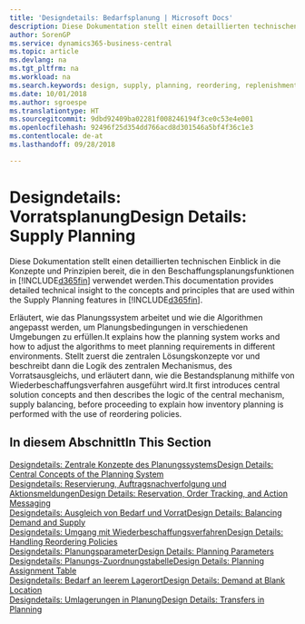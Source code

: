 ```yaml
---
title: 'Designdetails: Bedarfsplanung | Microsoft Docs'
description: Diese Dokumentation stellt einen detaillierten technischen Einblick in die Konzepte und Prinzipien bereit, die in den Beschaffungsplanungsfunktionen in Business Central.
author: SorenGP
ms.service: dynamics365-business-central
ms.topic: article
ms.devlang: na
ms.tgt_pltfrm: na
ms.workload: na
ms.search.keywords: design, supply, planning, reordering, replenishment
ms.date: 10/01/2018
ms.author: sgroespe
ms.translationtype: HT
ms.sourcegitcommit: 9dbd92409ba02281f008246194f3ce0c53e4e001
ms.openlocfilehash: 92496f25d354dd766acd8d301546a5bf4f36c1e3
ms.contentlocale: de-at
ms.lasthandoff: 09/28/2018

---
```

# <a name="design-details-supply-planning"></a><span data-ttu-id="59ab4-103">Designdetails: Vorratsplanung</span><span class="sxs-lookup"><span data-stu-id="59ab4-103">Design Details: Supply Planning</span></span>
<span data-ttu-id="59ab4-104">Diese Dokumentation stellt einen detaillierten technischen Einblick in die Konzepte und Prinzipien bereit, die in den Beschaffungsplanungsfunktionen in [!INCLUDE[d365fin](includes/d365fin_md.md)] verwendet werden.</span><span class="sxs-lookup"><span data-stu-id="59ab4-104">This documentation provides detailed technical insight to the concepts and principles that are used within the Supply Planning features in [!INCLUDE[d365fin](includes/d365fin_md.md)].</span></span>  

<span data-ttu-id="59ab4-105">Erläutert, wie das Planungssystem arbeitet und wie die Algorithmen angepasst werden, um Planungsbedingungen in verschiedenen Umgebungen zu erfüllen.</span><span class="sxs-lookup"><span data-stu-id="59ab4-105">It explains how the planning system works and how to adjust the algorithms to meet planning requirements in different environments.</span></span> <span data-ttu-id="59ab4-106">Stellt zuerst die zentralen Lösungskonzepte vor und beschreibt dann die Logik des zentralen Mechanismus, des Vorratsausgleichs, und erläutert dann, wie die Bestandsplanung mithilfe von Wiederbeschaffungsverfahren ausgeführt wird.</span><span class="sxs-lookup"><span data-stu-id="59ab4-106">It first introduces central solution concepts and then describes the logic of the central mechanism, supply balancing, before proceeding to explain how inventory planning is performed with the use of reordering policies.</span></span>  

## <a name="in-this-section"></a><span data-ttu-id="59ab4-107">In diesem Abschnitt</span><span class="sxs-lookup"><span data-stu-id="59ab4-107">In This Section</span></span>  
[<span data-ttu-id="59ab4-108">Designdetails: Zentrale Konzepte des Planungssystems</span><span class="sxs-lookup"><span data-stu-id="59ab4-108">Design Details: Central Concepts of the Planning System</span></span>](design-details-central-concepts-of-the-planning-system.md)  
[<span data-ttu-id="59ab4-109">Designdetails: Reservierung, Auftragsnachverfolgung und Aktionsmeldungen</span><span class="sxs-lookup"><span data-stu-id="59ab4-109">Design Details: Reservation, Order Tracking, and Action Messaging</span></span>](design-details-reservation-order-tracking-and-action-messaging.md)  
[<span data-ttu-id="59ab4-110">Designdetails: Ausgleich von Bedarf und Vorrat</span><span class="sxs-lookup"><span data-stu-id="59ab4-110">Design Details: Balancing Demand and Supply</span></span>](design-details-balancing-demand-and-supply.md)  
[<span data-ttu-id="59ab4-111">Designdetails: Umgang mit Wiederbeschaffungsverfahren</span><span class="sxs-lookup"><span data-stu-id="59ab4-111">Design Details: Handling Reordering Policies</span></span>](design-details-handling-reordering-policies.md)  
[<span data-ttu-id="59ab4-112">Designdetails: Planungsparameter</span><span class="sxs-lookup"><span data-stu-id="59ab4-112">Design Details: Planning Parameters</span></span>](design-details-planning-parameters.md)  
[<span data-ttu-id="59ab4-113">Designdetails: Planungs-Zuordnungstabelle</span><span class="sxs-lookup"><span data-stu-id="59ab4-113">Design Details: Planning Assignment Table</span></span>](design-details-planning-assignment-table.md)  
[<span data-ttu-id="59ab4-114">Designdetails: Bedarf an leerem Lagerort</span><span class="sxs-lookup"><span data-stu-id="59ab4-114">Design Details: Demand at Blank Location</span></span>](design-details-demand-at-blank-location.md)  
[<span data-ttu-id="59ab4-115">Designdetails: Umlagerungen in Planung</span><span class="sxs-lookup"><span data-stu-id="59ab4-115">Design Details: Transfers in Planning</span></span>](design-details-transfers-in-planning.md)

